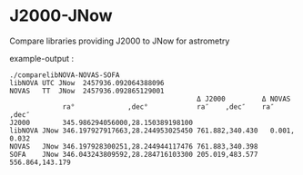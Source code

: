 # J2000-JNow
Compare libraries providing J2000 to JNow for astrometry

example-output :
```
./comparelibNOVA-NOVAS-SOFA
libNOVA UTC JNow  2457936.092064388096
NOVAS   TT  JNow  2457936.092865129001
                                              Δ J2000         Δ NOVAS
             ra°             ,dec°            ra″    ,dec″    ra″    ,dec″
J2000        345.986294056000,28.150389198100
libNOVA JNow 346.197927917663,28.244953025450 761.882,340.430   0.001,  0.032
NOVAS   JNow 346.197928300251,28.244944117476 761.883,340.398
SOFA    JNow 346.043243809592,28.284716103300 205.019,483.577 556.864,143.179
```
